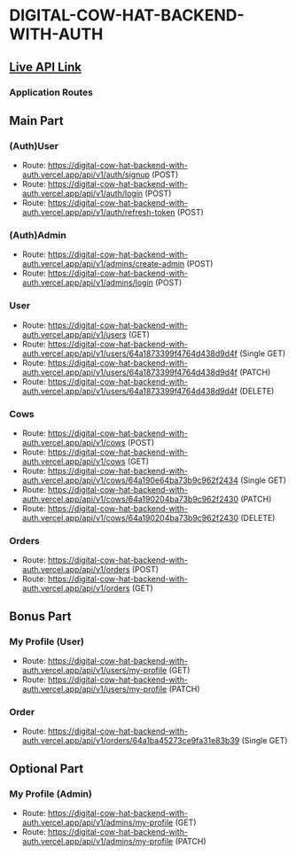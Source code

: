 # DIGITAL-COW-HAT-BACKEND-WITH-AUTH

## [Live API Link](https://digital-cow-hat-backend-with-auth.vercel.app)

### Application Routes

## Main Part

### (Auth)User

- Route: https://digital-cow-hat-backend-with-auth.vercel.app/api/v1/auth/signup (POST)
- Route: https://digital-cow-hat-backend-with-auth.vercel.app/api/v1/auth/login (POST)
- Route: https://digital-cow-hat-backend-with-auth.vercel.app/api/v1/auth/refresh-token (POST)

### (Auth)Admin

- Route: https://digital-cow-hat-backend-with-auth.vercel.app/api/v1/admins/create-admin (POST)
- Route: https://digital-cow-hat-backend-with-auth.vercel.app/api/v1/admins/login (POST)

### User

- Route: https://digital-cow-hat-backend-with-auth.vercel.app/api/v1/users (GET)
- Route: https://digital-cow-hat-backend-with-auth.vercel.app/api/v1/users/64a1873399f4764d438d9d4f (Single GET)
- Route: https://digital-cow-hat-backend-with-auth.vercel.app/api/v1/users/64a1873399f4764d438d9d4f (PATCH)
- Route: https://digital-cow-hat-backend-with-auth.vercel.app/api/v1/users/64a1873399f4764d438d9d4f (DELETE)

### Cows

- Route: https://digital-cow-hat-backend-with-auth.vercel.app/api/v1/cows (POST)
- Route: https://digital-cow-hat-backend-with-auth.vercel.app/api/v1/cows (GET)
- Route: https://digital-cow-hat-backend-with-auth.vercel.app/api/v1/cows/64a190e64ba73b9c962f2434 (Single GET)
- Route: https://digital-cow-hat-backend-with-auth.vercel.app/api/v1/cows/64a190204ba73b9c962f2430 (PATCH)
- Route: https://digital-cow-hat-backend-with-auth.vercel.app/api/v1/cows/64a190204ba73b9c962f2430 (DELETE)

### Orders

- Route: https://digital-cow-hat-backend-with-auth.vercel.app/api/v1/orders (POST)
- Route: https://digital-cow-hat-backend-with-auth.vercel.app/api/v1/orders (GET)

## Bonus Part

### My Profile (User)

- Route: https://digital-cow-hat-backend-with-auth.vercel.app/api/v1/users/my-profile (GET)
- Route: https://digital-cow-hat-backend-with-auth.vercel.app/api/v1/users/my-profile (PATCH)

### Order

- Route: https://digital-cow-hat-backend-with-auth.vercel.app/api/v1/orders/64a1ba45273ce9fa31e83b39 (Single GET)

## Optional Part

### My Profile (Admin)

- Route: https://digital-cow-hat-backend-with-auth.vercel.app/api/v1/admins/my-profile (GET)
- Route: https://digital-cow-hat-backend-with-auth.vercel.app/api/v1/admins/my-profile (PATCH)
